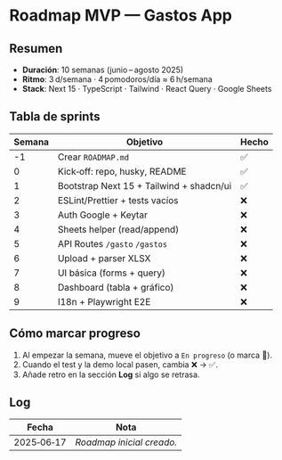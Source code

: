 # Roadmap MVP — Gastos App

## Resumen

- **Duración**: 10 semanas (junio – agosto 2025)
- **Ritmo**: 3 d/semana · 4 pomodoros/día ≈ 6 h/semana
- **Stack**: Next 15 · TypeScript · Tailwind · React Query · Google Sheets

## Tabla de sprints

| Semana | Objetivo                                 | Hecho |
| ------ | ---------------------------------------- | ----- |
| -1     | Crear `ROADMAP.md`                       | ✅    |
| 0      | Kick‑off: repo, husky, README            | ✅    |
| 1      | Bootstrap Next 15 + Tailwind + shadcn/ui | ✅    |
| 2      | ESLint/Prettier + tests vacíos           | ❌    |
| 3      | Auth Google + Keytar                     | ❌    |
| 4      | Sheets helper (read/append)              | ❌    |
| 5      | API Routes `/gasto` `/gastos`            | ❌    |
| 6      | Upload + parser XLSX                     | ❌    |
| 7      | UI básica (forms + query)                | ❌    |
| 8      | Dashboard (tabla + gráfico)              | ❌    |
| 9      | I18n + Playwright E2E                    | ❌    |

## Cómo marcar progreso

1. Al empezar la semana, mueve el objetivo a `En progreso` (o marca 🔄).
2. Cuando el test y la demo local pasen, cambia ❌ → ✅.
3. Añade retro en la sección **Log** si algo se retrasa.

## Log

| Fecha      | Nota                      |
| ---------- | ------------------------- |
| 2025‑06‑17 | _Roadmap inicial creado._ |
